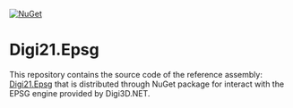 [![NuGet](https://img.shields.io/nuget/v/Digi21.Epsg?style=flat)](https://www.nuget.org/packages/Digi21.Epsg/)

# Digi21.Epsg

This repository contains the source code of the reference assembly: [Digi21.Epsg](https://ayuda.digi21.net/digi3d-net/programacion/.net/referencia/digi21.epsg) that is distributed through NuGet package for interact with the EPSG engine provided by Digi3D.NET.
